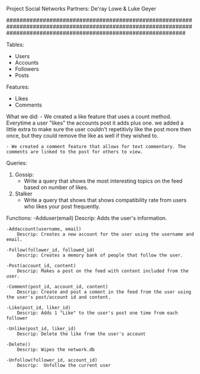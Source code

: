 Project Social Networks
Partners: De'ray Lowe & Luke Geyer

######################################################################################################################################################################

Tables:
- Users
- Accounts
- Followers
- Posts

Features:
- Likes
- Comments

What we did:
    - We created a like feature that uses a count method. Everytime a user "likes" the accounts post it adds plus one. we added a little extra to make sure the user couldn't repetitivly like the post more then once, but they could remove the like as well if they wished to.
    
    - We created a comment feature that allows for text commentary. The comments are linked to the post for others to view.  

Queries:

1. Gossip:
   - Write a query that shows the most interesting topics on the feed based on number of likes. 
2. Stalker
    - Write a query that shows that shows compatibility rate from users who likes your post frequently.

Functions:
    -Adduser(email)
        Descrip: Adds the user's information.
    
    -Addaccount(username, email)
        Descrip: Creates a new account for the user using the username and email.
    
    -Follow(follower_id, followed_id)
        Descrip: Creates a memory bank of people that follow the user.
    
    -Post(account_id, content)
        Descrip: Makes a post on the feed with content included from the user. 
    
    -Comment(post_id, account_id, content)
        Descrip: Create and post a coment in the feed from the user using the user's post/account id and content.
    
    -Like(post_id, liker_id)
        Descrip: Adds 1 "Like" to the user's post one time from each follower
    
    -Unlike(post_id, liker_id)
        Descrip: Delete the like from the user's account 
    
    -Delete()
        Descrip: Wipes the network.db 
    
    -Unfollow(follower_id, account_id)
        Descrip:  Unfollow the current user